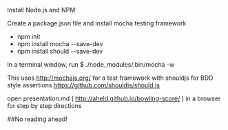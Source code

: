 Install Node.js and NPM

Create a package.json file and install mocha testing framework
 - npm init
 - npm install mocha --save-dev
 - npm install should --save-dev


In a terminal window, run 
$ ./node_modules/.bin/mocha -w


This uses http://mochajs.org/ for a test framework with shouldjs for BDD style assertions https://github.com/shouldjs/should.js

open presentation.md ( http://aheld.github.io/bowling-score/ ) in a browser for step by step directions

##No reading ahead!
